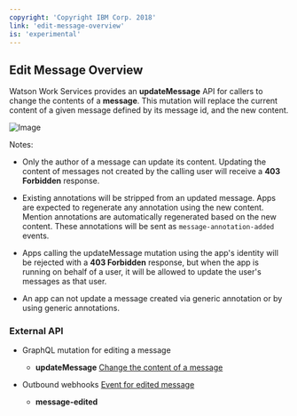 ```yaml
---
copyright: 'Copyright IBM Corp. 2018'
link: 'edit-message-overview'
is: 'experimental'
---
```

## Edit Message Overview

Watson Work Services provides an **updateMessage** API for callers to change the contents of a **message**.  This mutation will replace the current content of a given message defined by its message id, and the new content.

![Image](https://github.com/watsonwork/watsonwork-developer-docs/blob/master/images/editMessage.png)

Notes:


 - Only the author of a message can update its content.  Updating the content of messages not created by the calling user will receive a **403 Forbidden** response.

 - Existing annotations will be stripped from an updated message.  Apps are expected to regenerate any annotation using the new content.  Mention annotations are automatically regenerated based on the new content.  These annotations will be sent as `message-annotation-added` events.

 - Apps calling the updateMessage mutation using the app's identity will be rejected with a **403 Forbidden** response, but when the app is running on behalf of a user, it will be allowed to update the user's messages as that user.

 - An app can not update a message created via generic annotation or by using generic annotations.



### External API

 * GraphQL mutation for editing a message
    * **updateMessage** [Change the content of a message](https://github.com/watsonwork/watsonwork-developer-docs/blob/master/guides/V1_UpdateMessage.md)
    
    
 * Outbound webhooks [Event for edited message](https://github.com/watsonwork/watsonwork-developer-docs/blob/master/guides/V1_wwsg_Webhooks.md)
    * **message-edited**




